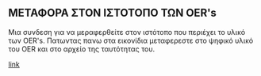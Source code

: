 ## ΜΕΤΑΦΟΡΑ ΣΤΟΝ ΙΣΤΟΤΟΠΟ ΤΩΝ OER's

Μια συνδεση για να μεραφερθείτε στον ιστότοπο που περιέχει το υλικό των OER's. Πατωντας πανω στα εικονίδια μεταφερεστε στο ψηφικό υλικό του OER και στο αρχείο της ταυτότητας του.

[link](http://physicsfolders.weebly.com)
